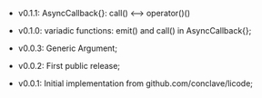 - v0.1.1:
  AsyncCallback{}: call() <--> operator()()

- v0.1.0:
  variadic functions: emit() and call() in AsyncCallback{};

- v0.0.3:
  Generic Argument;

- v0.0.2:
  First public release;

- v0.0.1:
  Initial implementation from github.com/conclave/licode;
